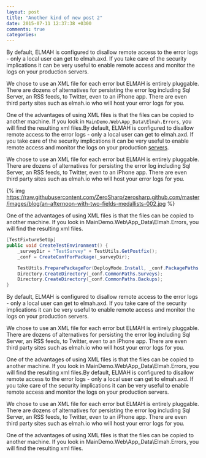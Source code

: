 ```yaml
---
layout: post
title: "Another kind of new post 2"
date: 2015-07-11 12:37:38 +0300
comments: true
categories: 
---
```

By default, ELMAH is configured to disallow remote access to the error logs - only a local user can get to elmah.axd. If you take care of the security implications it can be very useful to enable remote access and monitor the logs on your production servers.

We chose to use an XML file for each error but ELMAH is entirely pluggable. There are dozens of alternatives for persisting the error log including Sql Server, an RSS feeds, to Twitter, even to an iPhone app. There are even third party sites such as elmah.io who will host your error logs for you.

One of the advantages of using XML files is that the files can be copied to another machine. If you look in `MainDemo.Web\App_Data\Elmah.Errors`, you will find the resulting xml files.By default, ELMAH is configured to disallow remote access to the error logs - only a local user can get to elmah.axd. If you take care of the security implications it can be very useful to enable remote access and monitor the logs on your production [servers](http://http://en.wikipedia.org/wiki/File:Great_Pyramid_Diagram.svg).

We chose to use an XML file for each error but ELMAH is entirely pluggable. There are dozens of alternatives for persisting the error log including Sql Server, an RSS feeds, to Twitter, even to an iPhone app. There are even third party sites such as elmah.io who will host your error logs for you.

{% img https://raw.githubusercontent.com/ZeroSharp/zerosharp.github.com/master/images/blog/an-afternoon-with-two-fields-medallists-002.jpg %}

One of the advantages of using XML files is that the files can be copied to another machine. If you look in MainDemo.Web\App_Data\Elmah.Errors, you will find the resulting xml files.

``` c#
[TestFixtureSetUp]
public void CreateTestEnvironment() {
    _surveyDir = "TestSurvey" + TestUtils.GetPostfix();
    _conf = CreateConfForPackage(_surveyDir);

    TestUtils.PreparePackageFor(DeployMode.Install, _conf.PackagePaths.Survey);
    Directory.CreateDirectory(_conf.CommonPaths.Surveys);
    Directory.CreateDirectory(_conf.CommonPaths.Backups);
}
```

By default, ELMAH is configured to disallow remote access to the error logs - only a local user can get to elmah.axd. If you take care of the security implications it can be very useful to enable remote access and monitor the logs on your production servers.

We chose to use an XML file for each error but ELMAH is entirely pluggable. There are dozens of alternatives for persisting the error log including Sql Server, an RSS feeds, to Twitter, even to an iPhone app. There are even third party sites such as elmah.io who will host your error logs for you.

One of the advantages of using XML files is that the files can be copied to another machine. If you look in MainDemo.Web\App_Data\Elmah.Errors, you will find the resulting xml files.By default, ELMAH is configured to disallow remote access to the error logs - only a local user can get to elmah.axd. If you take care of the security implications it can be very useful to enable remote access and monitor the logs on your production servers.
<!-- more -->
We chose to use an XML file for each error but ELMAH is entirely pluggable. There are dozens of alternatives for persisting the error log including Sql Server, an RSS feeds, to Twitter, even to an iPhone app. There are even third party sites such as elmah.io who will host your error logs for you.

One of the advantages of using XML files is that the files can be copied to another machine. If you look in MainDemo.Web\App_Data\Elmah.Errors, you will find the resulting xml files.